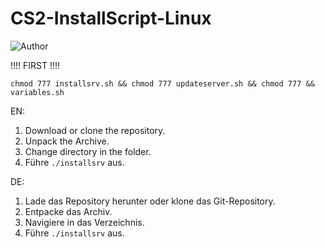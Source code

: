 # CS2-InstallScript-Linux

![Author](https://img.shields.io/badge/Author-Addereum-red)

!!!! FIRST !!!!

```shell
chmod 777 installsrv.sh && chmod 777 updateserver.sh && chmod 777 && variables.sh
```


EN:
1. Download or clone the repository.
2. Unpack the Archive.
3. Change directory in the folder.
4. Führe `./installsrv` aus.

DE: 
1. Lade das Repository herunter oder klone das Git-Repository.
2. Entpacke das Archiv.
3. Navigiere in das Verzeichnis.
4. Führe `./installsrv` aus.

